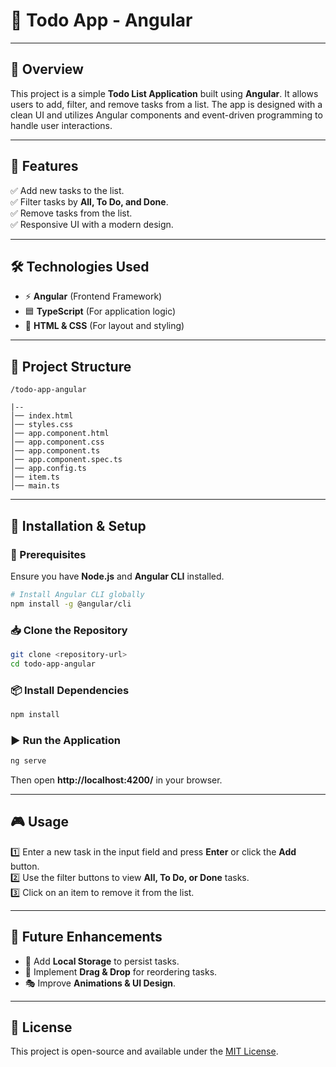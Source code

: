 # 📝 Todo App - Angular

---

## 🌟 Overview

This project is a simple **Todo List Application** built using **Angular**. It allows users to add, filter, and remove tasks from a list. The app is designed with a clean UI and utilizes Angular components and event-driven programming to handle user interactions.

---

## 🎯 Features

✅ Add new tasks to the list.  
✅ Filter tasks by **All, To Do, and Done**.  
✅ Remove tasks from the list.  
✅ Responsive UI with a modern design.

---

## 🛠 Technologies Used

- ⚡ **Angular** (Frontend Framework)
- 🟦 **TypeScript** (For application logic)
- 🎨 **HTML & CSS** (For layout and styling)

---

## 📁 Project Structure

```
/todo-app-angular

|--
│── index.html
│── styles.css
│── app.component.html
│── app.component.css
│── app.component.ts
│── app.component.spec.ts
│── app.config.ts
│── item.ts
│── main.ts
```

---

## 🚀 Installation & Setup

### 📌 Prerequisites

Ensure you have **Node.js** and **Angular CLI** installed.

```sh
# Install Angular CLI globally
npm install -g @angular/cli
```

### 📥 Clone the Repository

```sh
git clone <repository-url>
cd todo-app-angular
```

### 📦 Install Dependencies

```sh
npm install
```

### ▶️ Run the Application

```sh
ng serve
```

Then open **http://localhost:4200/** in your browser.

---

## 🎮 Usage

1️⃣ Enter a new task in the input field and press **Enter** or click the **Add** button.  
2️⃣ Use the filter buttons to view **All, To Do, or Done** tasks.  
3️⃣ Click on an item to remove it from the list.

---

## 🔮 Future Enhancements

- 💾 Add **Local Storage** to persist tasks.
- 🔄 Implement **Drag & Drop** for reordering tasks.
- 🎭 Improve **Animations & UI Design**.

---

## 📜 License

This project is open-source and available under the [MIT License](LICENSE).
